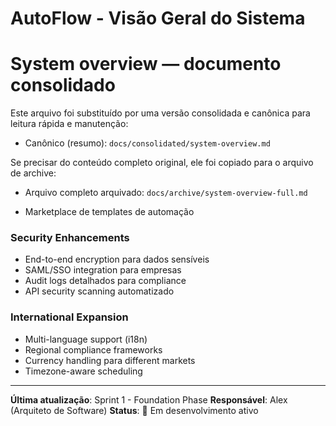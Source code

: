 # AutoFlow - Visão Geral do Sistema

# System overview — documento consolidado

Este arquivo foi substituído por uma versão consolidada e canônica para leitura rápida e manutenção:

- Canônico (resumo): `docs/consolidated/system-overview.md`

Se precisar do conteúdo completo original, ele foi copiado para o arquivo de archive:

- Arquivo completo arquivado: `docs/archive/system-overview-full.md`

- Marketplace de templates de automação

### Security Enhancements

- End-to-end encryption para dados sensíveis
- SAML/SSO integration para empresas
- Audit logs detalhados para compliance
- API security scanning automatizado

### International Expansion

- Multi-language support (i18n)
- Regional compliance frameworks
- Currency handling para different markets
- Timezone-aware scheduling

---

**Última atualização**: Sprint 1 - Foundation Phase
**Responsável**: Alex (Arquiteto de Software)
**Status**: 🚧 Em desenvolvimento ativo
